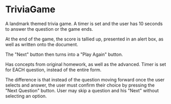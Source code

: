 # TriviaGame

A landmark themed trivia game. A timer is set and the user has 10 seconds to answer the question or the game ends.

At the end of the game, the score is tallied up, presented in an alert box, as well as written onto the document.

The "Next" button then turns into a "Play Again" button.

Has concepts from original homework, as well as the advanced. Timer is set for EACH question, instead of the entire form.

The difference is that instead of the question moving forward once the user selects and answer, the user must confirm their choice by pressing the "Next Question" button. User may skip a question and his "Next" without selecting an option.

